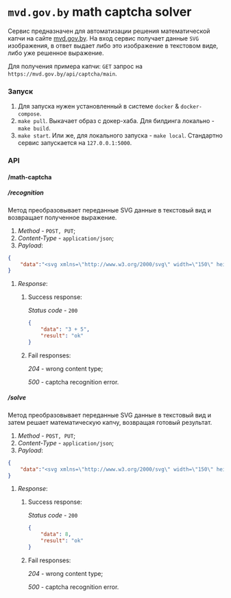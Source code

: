 # `mvd.gov.by` math captcha solver

Сервис предназначен для автоматизации решения математической капчи на сайте [mvd.gov.by](https://mvd.gov.by/ru/electronicAppealLogin).
На вход сервис получает данные `SVG` изображения, в ответ выдает либо это изображение в текстовом виде, либо уже решенное выражение. 

Для получения примера капчи:
`GET` запрос на `https://mvd.gov.by/api/captcha/main`.

### Запуск
1. Для запуска нужен установленный в системе `docker` & `docker-compose`.
2. `make pull`. Выкачает образ с докер-хаба. Для билдинга локально - `make build`.
3. `make start`. Или же, для локального запуска - `make local`. Стандартно сервис запускается на `127.0.0.1:5000`.

### API

#### /math-captcha
##### /recognition

Метод преобразовывает переданные SVG данные в текстовый вид и возвращает полученное выражение.

1. *Method* - `POST, PUT`;
1. *Content-Type* - `application/json`;
1. *Payload*:
```json
{
	"data":"<svg xmlns=\"http://www.w3.org/2000/svg\" width=\"150\" height=\"50\" viewBox=\"0,0,150,50\"> .......  </svg>"
}
```
1. *Response*:
    1. Success response:
        
        *Status code* - `200`
        ```json
        {
            "data": "3 + 5",
            "result": "ok"
        }
        ```
    1. Fail responses:
    
        *204* - wrong content type;

        *500* - captcha recognition error.
        
##### /solve

Метод преобразовывает переданные SVG данные в текстовый вид и затем решает математическую капчу, возвращая готовый результат.

1. *Method* - `POST, PUT`;
1. *Content-Type* - `application/json`;
1. *Payload*:
```json
{
	"data":"<svg xmlns=\"http://www.w3.org/2000/svg\" width=\"150\" height=\"50\" viewBox=\"0,0,150,50\"> .......  </svg>"
}
```
1. *Response*:
    1. Success response:
        
        *Status code* - `200`
        ```json
        {
            "data": 8,
            "result": "ok"
        }
        ```
    1. Fail responses:
    
        *204* - wrong content type;

        *500* - captcha recognition error.
        
        

